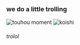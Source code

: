 ### we do a little trolling

![touhou moment](https://github.com/freedmaaan/freedmaaan/assets/77329253/c82b8a69-0649-4009-b922-bc18519f43c6)
![koishi](https://cdn.discordapp.com/attachments/982952314367254598/1143131758213201990/koishi_spinning.gif)
###### trolol

